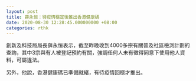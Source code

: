 ```yaml
---
layout: post
title: 薛永恒：待疫情穩定後推出香港健康碼
date: 2020-08-30 12:28:45.000000000 +08:00
categories: rthk
---
```


創新及科技局局長薛永恒表示，截至昨晚收到4000多宗有關普及社區檢測計劃的查詢，其中3宗與有人被登記預約有關，強調任何人未有徵得同意下使用他人資料，可屬違法。

另外，他說，香港健康碼已準備就緒，有待疫情回穩才推出。
